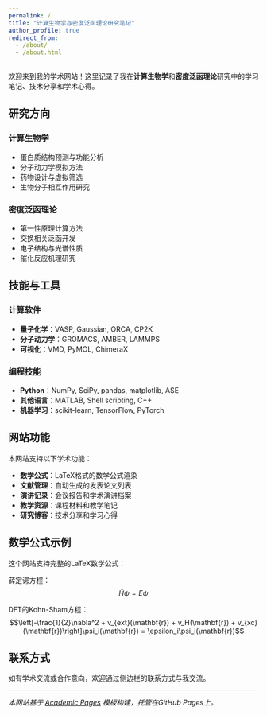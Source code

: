 ```yaml
---
permalink: /
title: "计算生物学与密度泛函理论研究笔记"
author_profile: true
redirect_from: 
  - /about/
  - /about.html
---
```


欢迎来到我的学术网站！这里记录了我在**计算生物学**和**密度泛函理论**研究中的学习笔记、技术分享和学术心得。

## 研究方向

### 计算生物学
- 蛋白质结构预测与功能分析
- 分子动力学模拟方法
- 药物设计与虚拟筛选
- 生物分子相互作用研究

### 密度泛函理论
- 第一性原理计算方法
- 交换相关泛函开发
- 电子结构与光谱性质
- 催化反应机理研究

## 技能与工具

### 计算软件
- **量子化学**：VASP, Gaussian, ORCA, CP2K
- **分子动力学**：GROMACS, AMBER, LAMMPS
- **可视化**：VMD, PyMOL, ChimeraX

### 编程技能
- **Python**：NumPy, SciPy, pandas, matplotlib, ASE
- **其他语言**：MATLAB, Shell scripting, C++
- **机器学习**：scikit-learn, TensorFlow, PyTorch

## 网站功能

本网站支持以下学术功能：
- **数学公式**：LaTeX格式的数学公式渲染
- **文献管理**：自动生成的发表论文列表
- **演讲记录**：会议报告和学术演讲档案
- **教学资源**：课程材料和教学笔记
- **研究博客**：技术分享和学习心得

## 数学公式示例

这个网站支持完整的LaTeX数学公式：

薛定谔方程：
$$\hat{H}\psi = E\psi$$

DFT的Kohn-Sham方程：
$$\left[-\frac{1}{2}\nabla^2 + v_{ext}(\mathbf{r}) + v_H(\mathbf{r}) + v_{xc}(\mathbf{r})\right]\psi_i(\mathbf{r}) = \epsilon_i\psi_i(\mathbf{r})$$

## 联系方式

如有学术交流或合作意向，欢迎通过侧边栏的联系方式与我交流。

---

*本网站基于 [Academic Pages](https://github.com/academicpages/academicpages.github.io) 模板构建，托管在GitHub Pages上。*
